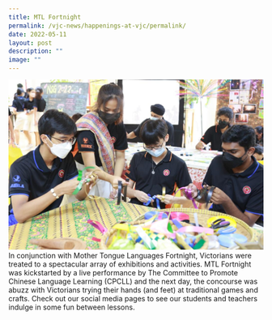 ```yaml
---
title: MTL Fortnight
permalink: /vjc-news/happenings-at-vjc/permalink/
date: 2022-05-11
layout: post
description: ""
image: ""
---
```

![](/images/Happening%20at%20VJC/2022%2011%20MTL%20Fortnight.jpeg)
In conjunction with Mother Tongue Languages Fortnight, Victorians were treated to a spectacular array of exhibitions and activities. MTL Fortnight was kickstarted by a live performance by The Committee to Promote Chinese Language Learning (CPCLL) and the next day, the concourse was abuzz with Victorians trying their hands (and feet) at traditional games and crafts. Check out our social media pages to see our students and teachers indulge in some fun between lessons.